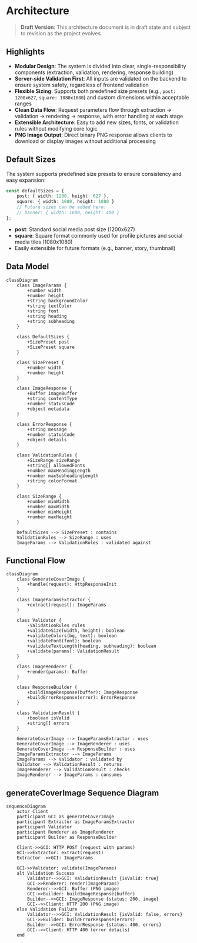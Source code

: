 # Architecture

> **Draft Version**: This architecture document is in draft state and subject to revision as the project evolves.

## Highlights

- **Modular Design**: The system is divided into clear, single-responsibility components (extraction, validation, rendering, response building)
- **Server-side Validation First**: All inputs are validated on the backend to ensure system safety, regardless of frontend validation
- **Flexible Sizing**: Supports both predefined size presets (e.g., `post: 1200x627`, `square: 1080x1080`) and custom dimensions within acceptable ranges
- **Clean Data Flow**: Request parameters flow through extraction → validation → rendering → response, with error handling at each stage
- **Extensible Architecture**: Easy to add new sizes, fonts, or validation rules without modifying core logic
- **PNG Image Output**: Direct binary PNG response allows clients to download or display images without additional processing

## Default Sizes

The system supports predefined size presets to ensure consistency and easy expansion:

```ts
const defaultSizes = {
    post: { width: 1200, height: 627 },
    square: { width: 1080, height: 1080 }
    // Future sizes can be added here:
    // banner: { width: 1600, height: 400 }
};
```

- **post**: Standard social media post size (1200x627)
- **square**: Square format commonly used for profile pictures and social media tiles (1080x1080)
- Easily extensible for future formats (e.g., banner, story, thumbnail)

## Data Model

```mermaid
classDiagram
    class ImageParams {
        +number width
        +number height
        +string backgroundColor
        +string textColor
        +string font
        +string heading
        +string subheading
    }

    class DefaultSizes {
        +SizePreset post
        +SizePreset square
    }

    class SizePreset {
        +number width
        +number height
    }

    class ImageResponse {
        +Buffer imageBuffer
        +string contentType
        +number statusCode
        +object metadata
    }

    class ErrorResponse {
        +string message
        +number statusCode
        +object details
    }

    class ValidationRules {
        +SizeRange sizeRange
        +string[] allowedFonts
        +number maxHeadingLength
        +number maxSubheadingLength
        +string colorFormat
    }

    class SizeRange {
        +number minWidth
        +number maxWidth
        +number minHeight
        +number maxHeight
    }

    DefaultSizes --> SizePreset : contains
    ValidationRules --> SizeRange : uses
    ImageParams --> ValidationRules : validated against
```

## Functional Flow

```mermaid
classDiagram
    class GenerateCoverImage {
        +handle(request): HttpResponseInit
    }

    class ImageParamsExtractor {
        +extract(request): ImageParams
    }

    class Validator {
        -ValidationRules rules
        +validateSize(width, height): boolean
        +validateColors(bg, text): boolean
        +validateFont(font): boolean
        +validateTextLength(heading, subheading): boolean
        +validate(params): ValidationResult
    }

    class ImageRenderer {
        +render(params): Buffer
    }

    class ResponseBuilder {
        +buildImageResponse(buffer): ImageResponse
        +buildErrorResponse(error): ErrorResponse
    }

    class ValidationResult {
        +boolean isValid
        +string[] errors
    }

    GenerateCoverImage --> ImageParamsExtractor : uses
    GenerateCoverImage --> ImageRenderer : uses
    GenerateCoverImage --> ResponseBuilder : uses
    ImageParamsExtractor --> ImageParams
    ImageParams --> Validator : validated by
    Validator --> ValidationResult : returns
    ImageRenderer --> ValidationResult : checks
    ImageRenderer --> ImageParams : consumes
```

## generateCoverImage Sequence Diagram

```mermaid
sequenceDiagram
    actor Client
    participant GCI as generateCoverImage
    participant Extractor as ImageParamsExtractor
    participant Validator
    participant Renderer as ImageRenderer
    participant Builder as ResponseBuilder

    Client->>GCI: HTTP POST (request with params)
    GCI->>Extractor: extract(request)
    Extractor-->>GCI: ImageParams
    
    GCI->>Validator: validate(ImageParams)
    alt Validation Success
        Validator-->>GCI: ValidationResult {isValid: true}
        GCI->>Renderer: render(ImageParams)
        Renderer-->>GCI: Buffer (PNG image)
        GCI->>Builder: buildImageResponse(buffer)
        Builder-->>GCI: ImageResponse {status: 200, image}
        GCI-->>Client: HTTP 200 (PNG image)
    else Validation Failure
        Validator-->>GCI: ValidationResult {isValid: false, errors}
        GCI->>Builder: buildErrorResponse(errors)
        Builder-->>GCI: ErrorResponse {status: 400, errors}
        GCI-->>Client: HTTP 400 (error details)
    end
```
